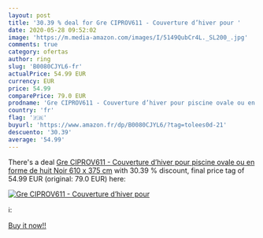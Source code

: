```yaml
---
layout: post
title: '30.39 % deal for Gre CIPROV611 - Couverture d’hiver pour '
date: 2020-05-28 09:52:02
image: 'https://m.media-amazon.com/images/I/5149QubCr4L._SL200_.jpg'
comments: true
category: ofertas
author: ring
slug: 'B0080CJYL6-fr'
actualPrice: 54.99 EUR
currency: EUR
price: 54.99
comparePrice: 79.0 EUR
prodname: 'Gre CIPROV611 - Couverture d’hiver pour piscine ovale ou en forme de huit   Noir  610 x 375 cm'
country: 'fr'
flag: '🇫🇷'
buyurl: 'https://www.amazon.fr/dp/B0080CJYL6/?tag=tolees0d-21'
descuento: '30.39'
average: '54.99'
---
```


There's a deal [Gre CIPROV611 - Couverture d’hiver pour piscine ovale ou en forme de huit   Noir  610 x 375 cm](https://www.amazon.fr/dp/B0080CJYL6/?tag=tolees0d-21)  with  30.39 % discount, final price tag of  54.99 EUR (original: 79.0 EUR) here:

[![Gre CIPROV611 - Couverture d’hiver pour ](https://m.media-amazon.com/images/I/5149QubCr4L._SL200_.jpg)](https://www.amazon.fr/dp/B0080CJYL6/?tag=tolees0d-21)

ℹ️:


[Buy it now!!](https://www.amazon.fr/dp/B0080CJYL6/?tag=tolees0d-21)
